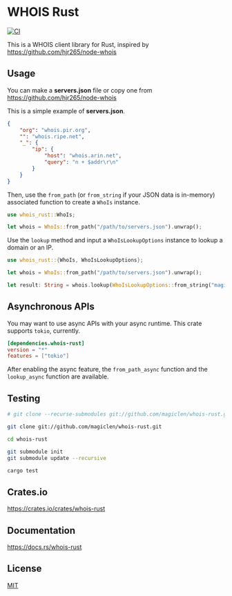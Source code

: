 WHOIS Rust
====================

[![CI](https://github.com/magiclen/whois-rust/actions/workflows/ci.yml/badge.svg)](https://github.com/magiclen/whois-rust/actions/workflows/ci.yml)

This is a WHOIS client library for Rust, inspired by https://github.com/hjr265/node-whois

## Usage

You can make a **servers.json** file or copy one from https://github.com/hjr265/node-whois

This is a simple example of **servers.json**.

```json
{
    "org": "whois.pir.org",
    "": "whois.ripe.net",
    "_": {
        "ip": {
            "host": "whois.arin.net",
            "query": "n + $addr\r\n"
        }
    }
}
```

Then, use the `from_path` (or `from_string` if your JSON data is in-memory) associated function to create a `WhoIs` instance.

```rust
use whois_rust::WhoIs;

let whois = WhoIs::from_path("/path/to/servers.json").unwrap();
```

Use the `lookup` method and input a `WhoIsLookupOptions` instance to lookup a domain or an IP.

```rust
use whois_rust::{WhoIs, WhoIsLookupOptions};

let whois = WhoIs::from_path("/path/to/servers.json").unwrap();

let result: String = whois.lookup(WhoIsLookupOptions::from_string("magiclen.org").unwrap()).unwrap();
```

## Asynchronous APIs

You may want to use async APIs with your async runtime. This crate supports `tokio`, currently.

```toml
[dependencies.whois-rust]
version = "*"
features = ["tokio"]
```

After enabling the async feature, the `from_path_async` function and the `lookup_async` function are available.

## Testing

```bash
# git clone --recurse-submodules git://github.com/magiclen/whois-rust.git

git clone git://github.com/magiclen/whois-rust.git

cd whois-rust

git submodule init
git submodule update --recursive

cargo test
```

## Crates.io

https://crates.io/crates/whois-rust

## Documentation

https://docs.rs/whois-rust

## License

[MIT](LICENSE)